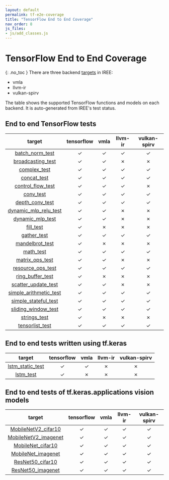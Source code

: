 ```yaml
---
layout: default
permalink: tf-e2e-coverage
title: "TensorFlow End to End Coverage"
nav_order: 8
js_files: 
- js/add_classes.js
---
```


# TensorFlow End to End Coverage
{: .no_toc }
There are three backend [targets](https://github.com/google/iree/tree/main/iree/compiler/Dialect/HAL/Target) in IREE:

- vmla
- llvm-ir
- vulkan-spirv

The table shows the supported TensorFlow functions and models on each backend.
It is auto-generated from IREE's test status.

## End to end TensorFlow tests

target | tensorflow | vmla | llvm-ir | vulkan-spirv
:-: | :-: | :-: | :-: | :-:
[batch_norm_test](https://github.com/google/iree/tree/main/integrations/tensorflow/e2e/batch_norm_test.py) | <span class="success-table-element">✓</span> | <span class="success-table-element">✓</span> | <span class="success-table-element">✓</span> | <span class="success-table-element">✓</span>
[broadcasting_test](https://github.com/google/iree/tree/main/integrations/tensorflow/e2e/broadcasting_test.py) | <span class="success-table-element">✓</span> | <span class="success-table-element">✓</span> | <span class="failure-table-element">✗</span> | <span class="failure-table-element">✗</span>
[complex_test](https://github.com/google/iree/tree/main/integrations/tensorflow/e2e/complex_test.py) | <span class="success-table-element">✓</span> | <span class="success-table-element">✓</span> | <span class="success-table-element">✓</span> | <span class="success-table-element">✓</span>
[concat_test](https://github.com/google/iree/tree/main/integrations/tensorflow/e2e/concat_test.py) | <span class="success-table-element">✓</span> | <span class="success-table-element">✓</span> | <span class="success-table-element">✓</span> | <span class="success-table-element">✓</span>
[control_flow_test](https://github.com/google/iree/tree/main/integrations/tensorflow/e2e/control_flow_test.py) | <span class="success-table-element">✓</span> | <span class="success-table-element">✓</span> | <span class="success-table-element">✓</span> | <span class="failure-table-element">✗</span>
[conv_test](https://github.com/google/iree/tree/main/integrations/tensorflow/e2e/conv_test.py) | <span class="success-table-element">✓</span> | <span class="success-table-element">✓</span> | <span class="success-table-element">✓</span> | <span class="success-table-element">✓</span>
[depth_conv_test](https://github.com/google/iree/tree/main/integrations/tensorflow/e2e/depth_conv_test.py) | <span class="success-table-element">✓</span> | <span class="success-table-element">✓</span> | <span class="success-table-element">✓</span> | <span class="success-table-element">✓</span>
[dynamic_mlp_relu_test](https://github.com/google/iree/tree/main/integrations/tensorflow/e2e/dynamic_mlp_relu_test.py) | <span class="success-table-element">✓</span> | <span class="success-table-element">✓</span> | <span class="failure-table-element">✗</span> | <span class="failure-table-element">✗</span>
[dynamic_mlp_test](https://github.com/google/iree/tree/main/integrations/tensorflow/e2e/dynamic_mlp_test.py) | <span class="success-table-element">✓</span> | <span class="success-table-element">✓</span> | <span class="failure-table-element">✗</span> | <span class="failure-table-element">✗</span>
[fill_test](https://github.com/google/iree/tree/main/integrations/tensorflow/e2e/fill_test.py) | <span class="success-table-element">✓</span> | <span class="failure-table-element">✗</span> | <span class="failure-table-element">✗</span> | <span class="failure-table-element">✗</span>
[gather_test](https://github.com/google/iree/tree/main/integrations/tensorflow/e2e/gather_test.py) | <span class="success-table-element">✓</span> | <span class="success-table-element">✓</span> | <span class="success-table-element">✓</span> | <span class="success-table-element">✓</span>
[mandelbrot_test](https://github.com/google/iree/tree/main/integrations/tensorflow/e2e/mandelbrot_test.py) | <span class="success-table-element">✓</span> | <span class="failure-table-element">✗</span> | <span class="failure-table-element">✗</span> | <span class="failure-table-element">✗</span>
[math_test](https://github.com/google/iree/tree/main/integrations/tensorflow/e2e/math_test.py) | <span class="success-table-element">✓</span> | <span class="success-table-element">✓</span> | <span class="success-table-element">✓</span> | <span class="success-table-element">✓</span>
[matrix_ops_test](https://github.com/google/iree/tree/main/integrations/tensorflow/e2e/matrix_ops_test.py) | <span class="success-table-element">✓</span> | <span class="success-table-element">✓</span> | <span class="failure-table-element">✗</span> | <span class="failure-table-element">✗</span>
[resource_ops_test](https://github.com/google/iree/tree/main/integrations/tensorflow/e2e/resource_ops_test.py) | <span class="success-table-element">✓</span> | <span class="success-table-element">✓</span> | <span class="success-table-element">✓</span> | <span class="success-table-element">✓</span>
[ring_buffer_test](https://github.com/google/iree/tree/main/integrations/tensorflow/e2e/ring_buffer_test.py) | <span class="success-table-element">✓</span> | <span class="failure-table-element">✗</span> | <span class="failure-table-element">✗</span> | <span class="failure-table-element">✗</span>
[scatter_update_test](https://github.com/google/iree/tree/main/integrations/tensorflow/e2e/scatter_update_test.py) | <span class="success-table-element">✓</span> | <span class="success-table-element">✓</span> | <span class="failure-table-element">✗</span> | <span class="failure-table-element">✗</span>
[simple_arithmetic_test](https://github.com/google/iree/tree/main/integrations/tensorflow/e2e/simple_arithmetic_test.py) | <span class="success-table-element">✓</span> | <span class="success-table-element">✓</span> | <span class="success-table-element">✓</span> | <span class="success-table-element">✓</span>
[simple_stateful_test](https://github.com/google/iree/tree/main/integrations/tensorflow/e2e/simple_stateful_test.py) | <span class="success-table-element">✓</span> | <span class="success-table-element">✓</span> | <span class="success-table-element">✓</span> | <span class="success-table-element">✓</span>
[sliding_window_test](https://github.com/google/iree/tree/main/integrations/tensorflow/e2e/sliding_window_test.py) | <span class="success-table-element">✓</span> | <span class="success-table-element">✓</span> | <span class="success-table-element">✓</span> | <span class="success-table-element">✓</span>
[strings_test](https://github.com/google/iree/tree/main/integrations/tensorflow/e2e/strings_test.py) | <span class="success-table-element">✓</span> | <span class="failure-table-element">✗</span> | <span class="failure-table-element">✗</span> | <span class="failure-table-element">✗</span>
[tensorlist_test](https://github.com/google/iree/tree/main/integrations/tensorflow/e2e/tensorlist_test.py) | <span class="success-table-element">✓</span> | <span class="success-table-element">✓</span> | <span class="success-table-element">✓</span> | <span class="success-table-element">✓</span>

## End to end tests written using tf.keras

target | tensorflow | vmla | llvm-ir | vulkan-spirv
:-: | :-: | :-: | :-: | :-:
[lstm_static_test](https://github.com/google/iree/tree/main/integrations/tensorflow/e2e/keras/lstm_static_test.py) | <span class="success-table-element">✓</span> | <span class="success-table-element">✓</span> | <span class="failure-table-element">✗</span> | <span class="failure-table-element">✗</span>
[lstm_test](https://github.com/google/iree/tree/main/integrations/tensorflow/e2e/keras/lstm_test.py) | <span class="success-table-element">✓</span> | <span class="failure-table-element">✗</span> | <span class="failure-table-element">✗</span> | <span class="failure-table-element">✗</span>

## End to end tests of tf.keras.applications vision models

target | tensorflow | vmla | llvm-ir | vulkan-spirv
:-: | :-: | :-: | :-: | :-:
[MobileNetV2_cifar10](https://github.com/google/iree/tree/main/integrations/tensorflow/e2e/keras/vision_model_test.py) | <span class="success-table-element">✓</span> | <span class="success-table-element">✓</span> | <span class="success-table-element">✓</span> | <span class="success-table-element">✓</span>
[MobileNetV2_imagenet](https://github.com/google/iree/tree/main/integrations/tensorflow/e2e/keras/vision_model_test.py) | <span class="success-table-element">✓</span> | <span class="success-table-element">✓</span> | <span class="success-table-element">✓</span> | <span class="success-table-element">✓</span>
[MobileNet_cifar10](https://github.com/google/iree/tree/main/integrations/tensorflow/e2e/keras/vision_model_test.py) | <span class="success-table-element">✓</span> | <span class="success-table-element">✓</span> | <span class="success-table-element">✓</span> | <span class="success-table-element">✓</span>
[MobileNet_imagenet](https://github.com/google/iree/tree/main/integrations/tensorflow/e2e/keras/vision_model_test.py) | <span class="success-table-element">✓</span> | <span class="success-table-element">✓</span> | <span class="success-table-element">✓</span> | <span class="success-table-element">✓</span>
[ResNet50_cifar10](https://github.com/google/iree/tree/main/integrations/tensorflow/e2e/keras/vision_model_test.py) | <span class="success-table-element">✓</span> | <span class="success-table-element">✓</span> | <span class="success-table-element">✓</span> | <span class="success-table-element">✓</span>
[ResNet50_imagenet](https://github.com/google/iree/tree/main/integrations/tensorflow/e2e/keras/vision_model_test.py) | <span class="success-table-element">✓</span> | <span class="success-table-element">✓</span> | <span class="success-table-element">✓</span> | <span class="success-table-element">✓</span>